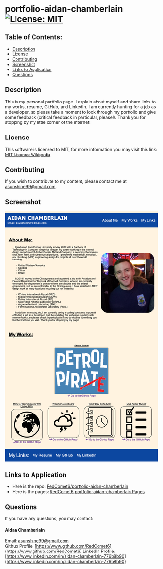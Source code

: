 # portfolio-aidan-chamberlain [![License: MIT](https://img.shields.io/badge/License-MIT-yellow.svg)](https://opensource.org/licenses/MIT)

## Table of Contents:

-   [Description](./README.md#description)
-   [License](./README.md#license)
-   [Contributing](./README.md#contributing)
-   [Screenshot](./README.md#screenshot)
-   [Links to Application](./README.md#links-to-application)
-   [Questions](./README.md#questions)

## Description

This is my personal portfolio page. I explain about myself and share links to my works, resume, GitHub, and LinkedIn. I am currently hunting for a job as a developer, so please take a moment to look through my portfolio and give some feedback (critical feedback in particular, please!). Thank you for stopping by my little corner of the internet!

## License

This software is licensed to MIT, for more information you may visit this link:
[MIT License Wikipedia](https://en.wikipedia.org/wiki/MIT_License)

## Contributing

If you wish to contribute to my content, please contact me at asunshine99@gmail.com.

## Screenshot

![](./assets/images/portfolio-aidan-chamberlain-screenshot.png)

## Links to Application

-   Here is the repo: [RedComet6/portfolio-aidan-chamberlain](https://github.com/RedComet6/portfolio-aidan-chamberlain)
-   Here is the pages: [RedComet6 portfolio-aidan-chamberlain Pages](https://redcomet6.github.io/portfolio-aidan-chamberlain)

## Questions

If you have any questions, you may contact:

#### Aidan Chamberlain

Email: asunshine99@gmail.com  
Github Profile: [https://www.github.com/RedComet6](https://www.github.com/RedComet6)
LinkedIn Profile: [https://www.linkedin.com/in/aidan-chamberlain-776b8b90](https://www.linkedin.com/in/aidan-chamberlain-776b8b90)
